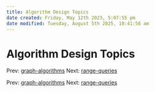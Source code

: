 ```yaml
---
title: Algorithm Design Topics
date created: Friday, May 12th 2023, 5:07:55 pm
date modified: Tuesday, August 5th 2025, 10:41:56 am
---
```


# Algorithm Design Topics

Prev: [graph-algorithms](graph-algorithms.md)
Next: [range-queries](range-queries.md)

Prev: [graph-algorithms](graph-algorithms.md)
Next: [range-queries](range-queries.md)
